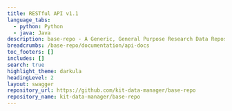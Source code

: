 ```yaml
---
title: RESTful API v1.1
language_tabs:
  - python: Python
  - java: Java
description: base-repo - A Generic, General Purpose Research Data Repository Service.
breadcrumbs: /base-repo/documentation/api-docs
toc_footers: []
includes: []
search: true
highlight_theme: darkula
headingLevel: 2
layout: swagger
repository_url: https://github.com/kit-data-manager/base-repo
repository_name: kit-data-manager/base-repo
---
```

